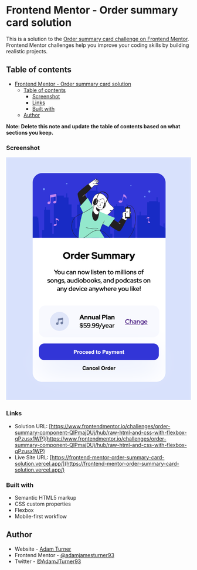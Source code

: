 # Frontend Mentor - Order summary card solution

This is a solution to the [Order summary card challenge on Frontend Mentor](https://www.frontendmentor.io/challenges/order-summary-component-QlPmajDUj). Frontend Mentor challenges help you improve your coding skills by building realistic projects. 

## Table of contents

- [Frontend Mentor - Order summary card solution](#frontend-mentor---order-summary-card-solution)
  - [Table of contents](#table-of-contents)
    - [Screenshot](#screenshot)
    - [Links](#links)
    - [Built with](#built-with)
  - [Author](#author)

**Note: Delete this note and update the table of contents based on what sections you keep.**



### Screenshot

![](./images/screenshot.png)

### Links

- Solution URL: [https://www.frontendmentor.io/challenges/order-summary-component-QlPmajDUj/hub/raw-html-and-css-with-flexbox-qPzusx1WP](https://www.frontendmentor.io/challenges/order-summary-component-QlPmajDUj/hub/raw-html-and-css-with-flexbox-qPzusx1WP)
- Live Site URL: [https://frontend-mentor-order-summary-card-solution.vercel.app/](https://frontend-mentor-order-summary-card-solution.vercel.app/)

### Built with

- Semantic HTML5 markup
- CSS custom properties
- Flexbox
- Mobile-first workflow

## Author

- Website - [Adam Turner](https://adamjamesturner93.com)
- Frontend Mentor - [@adamjamesturner93](https://www.frontendmentor.io/profile/adamjamesturner93)
- Twitter - [@AdamJTurner93](https://www.twitter.com/AdamJTurner93)

